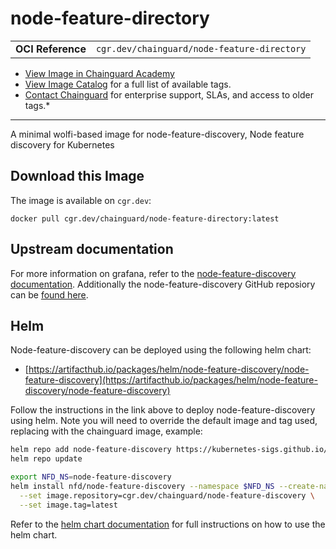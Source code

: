 <!--monopod:start-->
# node-feature-directory
| | |
| - | - |
| **OCI Reference** | `cgr.dev/chainguard/node-feature-directory` |


* [View Image in Chainguard Academy](https://edu.chainguard.dev/chainguard/chainguard-images/reference/node-feature-directory/overview/)
* [View Image Catalog](https://console.enforce.dev/images/catalog) for a full list of available tags.
* [Contact Chainguard](https://www.chainguard.dev/chainguard-images) for enterprise support, SLAs, and access to older tags.*

---
<!--monopod:end-->

<!--overview:start-->
A minimal wolfi-based image for node-feature-discovery, Node feature discovery for Kubernetes
<!--overview:end-->

<!--getting:start-->
## Download this Image
The image is available on `cgr.dev`:

```
docker pull cgr.dev/chainguard/node-feature-directory:latest
```
<!--getting:end-->

<!--body:start-->
## Upstream documentation
For more information on grafana, refer to the [node-feature-discovery documentation](https://kubernetes-sigs.github.io/node-feature-discovery/stable/get-started/index.html).
Additionally the node-feature-discovery GitHub reposiory can be [found here](https://github.com/kubernetes-sigs/node-feature-discovery).

## Helm
Node-feature-discovery can be deployed using the following helm chart:
- [https://artifacthub.io/packages/helm/node-feature-discovery/node-feature-discovery](https://artifacthub.io/packages/helm/node-feature-discovery/node-feature-discovery)

Follow the instructions in the link above to deploy node-feature-discovery using helm. Note you
will need to override the default image and tag used, replacing with the
chainguard image, example:

```bash
helm repo add node-feature-discovery https://kubernetes-sigs.github.io/node-feature-discovery/charts
helm repo update

export NFD_NS=node-feature-discovery
helm install nfd/node-feature-discovery --namespace $NFD_NS --create-namespace --generate-name \
  --set image.repository=cgr.dev/chainguard/node-feature-discovery \
  --set image.tag=latest
```

Refer to the [helm chart documentation](https://artifacthub.io/packages/helm/node-feature-discovery/node-feature-discovery)
for full instructions on how to use the helm chart.

<!--body:end-->
